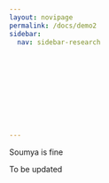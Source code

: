 ```yaml
---
layout: novipage
permalink: /docs/demo2
sidebar:
  nav: sidebar-research











---
```

Soumya is fine


To be updated
